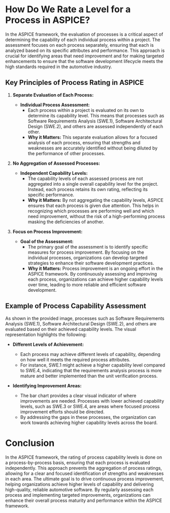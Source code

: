 # How Do We Rate a Level for a Process in ASPICE?

In the ASPICE framework, the evaluation of processes is a critical aspect of determining the capability of each individual process within a project. The assessment focuses on each process separately, ensuring that each is analyzed based on its specific attributes and performance. This approach is crucial for identifying areas that need improvement and for making targeted enhancements to ensure that the software development lifecycle meets the high standards required in the automotive industry.

## **Key Principles of Process Rating in ASPICE**

1. **Separate Evaluation of Each Process:**
   - **Individual Process Assessment:**
     - Each process within a project is evaluated on its own to determine its capability level. This means that processes such as Software Requirements Analysis (SWE.1), Software Architectural Design (SWE.2), and others are assessed independently of each other.
     - **Why it Matters:** This separate evaluation allows for a focused analysis of each process, ensuring that strengths and weaknesses are accurately identified without being diluted by the performance of other processes.

2. **No Aggregation of Assessed Processes:**
   - **Independent Capability Levels:**
     - The capability levels of each assessed process are not aggregated into a single overall capability level for the project. Instead, each process retains its own rating, reflecting its specific performance.
     - **Why it Matters:** By not aggregating the capability levels, ASPICE ensures that each process is given due attention. This helps in recognizing which processes are performing well and which need improvement, without the risk of a high-performing process masking the deficiencies of another.

3. **Focus on Process Improvement:**
   - **Goal of the Assessment:**
     - The primary goal of the assessment is to identify specific measures for process improvement. By focusing on the individual processes, organizations can develop targeted strategies to enhance their software development practices.
     - **Why it Matters:** Process improvement is an ongoing effort in the ASPICE framework. By continuously assessing and improving each process, organizations can achieve higher capability levels over time, leading to more reliable and efficient software development.

## **Example of Process Capability Assessment**

As shown in the provided image, processes such as Software Requirements Analysis (SWE.1), Software Architectural Design (SWE.2), and others are evaluated based on their achieved capability levels. The visual representation highlights the following:

- **Different Levels of Achievement:**
  - Each process may achieve different levels of capability, depending on how well it meets the required process attributes.
  - For instance, SWE.1 might achieve a higher capability level compared to SWE.4, indicating that the requirements analysis process is more mature and better implemented than the unit verification process.

- **Identifying Improvement Areas:**
  - The bar chart provides a clear visual indicator of where improvements are needed. Processes with lower achieved capability levels, such as SWE.3 or SWE.4, are areas where focused process improvement efforts should be directed.
  - By addressing the gaps in these processes, the organization can work towards achieving higher capability levels across the board.

# Conclusion

In the ASPICE framework, the rating of process capability levels is done on a process-by-process basis, ensuring that each process is evaluated independently. This approach prevents the aggregation of process ratings, allowing for a clear and focused identification of strengths and weaknesses in each area. The ultimate goal is to drive continuous process improvement, helping organizations achieve higher levels of capability and delivering high-quality, reliable automotive software. By regularly assessing each process and implementing targeted improvements, organizations can enhance their overall process maturity and performance within the ASPICE framework.